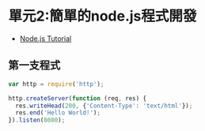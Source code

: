 # 單元2:簡單的node.js程式開發
- [Node.js Tutorial]()

## 第一支程式
```javascript
var http = require('http');

http.createServer(function (req, res) {
  res.writeHead(200, {'Content-Type': 'text/html'});
  res.end('Hello World!');
}).listen(8080);
```

